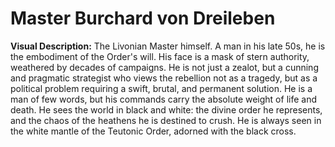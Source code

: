 # Master Burchard von Dreileben

**Visual Description:** The Livonian Master himself. A man in his late 50s, he is the embodiment of the Order's will. His face is a mask of stern authority, weathered by decades of campaigns. He is not just a zealot, but a cunning and pragmatic strategist who views the rebellion not as a tragedy, but as a political problem requiring a swift, brutal, and permanent solution. He is a man of few words, but his commands carry the absolute weight of life and death. He sees the world in black and white: the divine order he represents, and the chaos of the heathens he is destined to crush. He is always seen in the white mantle of the Teutonic Order, adorned with the black cross.
